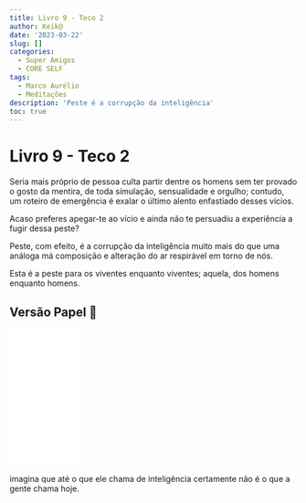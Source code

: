 ```yaml
---
title: Livro 9 - Teco 2
author: Keik@
date: '2023-03-22'
slug: []
categories:
  - Super Amigos
  - CORE SELF
tags:
  - Marco Aurélio
  - Meditações
description: 'Peste é a corrupção da inteligência'
toc: true
---
```


# Livro 9 - Teco 2

Seria mais próprio de pessoa culta partir dentre os homens sem ter provado o gosto da mentira, de toda simulação, sensualidade e orgulho; contudo, um roteiro de emergência é exalar o último alento enfastiado desses vícios.

Acaso preferes apegar-te ao vício e ainda não te persuadiu a experiência a fugir dessa peste? 

Peste, com efeito, é a corrupção da inteligência muito mais do que uma análoga má composição e alteração do ar respirável em torno de nós. 

Esta é a peste para os viventes enquanto viventes; aquela, dos homens enquanto homens.


## Versão Papel :book:
<iframe style="width:120px;height:240px;" marginwidth="0" marginheight="0" scrolling="no" frameborder="0" src="//ws-na.amazon-adsystem.com/widgets/q?ServiceVersion=20070822&OneJS=1&Operation=GetAdHtml&MarketPlace=BR&source=ss&ref=as_ss_li_til&ad_type=product_link&tracking_id=mundodekeika-20&language=pt_BR&marketplace=amazon&region=BR&placement=B092FVY4BB&asins=B092FVY4BB&linkId=37c5ec14221f61f811029aa88b520891&show_border=true&link_opens_in_new_window=true"></iframe>

imagina que até o que ele chama de inteligência certamente não é o que a gente chama hoje.